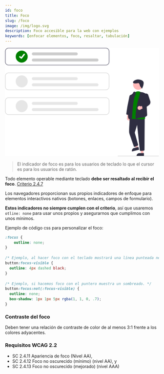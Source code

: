 ```yaml
---
id: foco
title: Foco
slug: /foco
image: /img/logo.svg
description: Foco accesible para la web con ejemplos
keywords: [enfocar elementos, foco, resaltar, tabulación]
---
```


<img src="/img/foco.svg" alt="" />

> El indicador de foco es para los usuarios de teclado lo que el cursor es para los usuarios de ratón.

Todo elemento operable mediante teclado **debe ser resaltado al recibir el foco**. [Criterio 2.4.7](https://www.w3.org/TR/WCAG22/#focus-visible)

Los navegadores proporcionan sus propios indicadores de enfoque para elementos interactivos nativos (botones, enlaces, campos de formulario).


**Estos indicadores no siempre cumplen con el criterio**, así que usaremos `otline: none` para usar unos propios y asegurarnos que cumplimos con unos mínimos.

Ejemplo de código css para personalizar el foco:

```css
:focus {
	outline: none;
}

/* Ejemplo, al hacer foco con el teclado mostrará una línea punteada negra. */
button:focus-visible {
  outline: 4px dashed black;
}
  
/* Ejemplo, si hacemos foco con el puntero muestra un sombreado. */
button:focus:not(:focus-visible) {
  outline: none;
  box-shadow: 1px 1px 5px rgba(1, 1, 0, .7);
}

```

### Contraste del foco

Deben tener una relación de contraste de color de al menos 3:1 frente a los colores adyacentes.


### Requisitos WCAG 2.2

- SC 2.4.11 Apariencia de foco (Nivel AA),
- SC 2.4.12 Foco no oscurecido (mínimo) (nivel AA), y
- SC 2.4.13 Foco no oscurecido (mejorado) (nivel AAA)